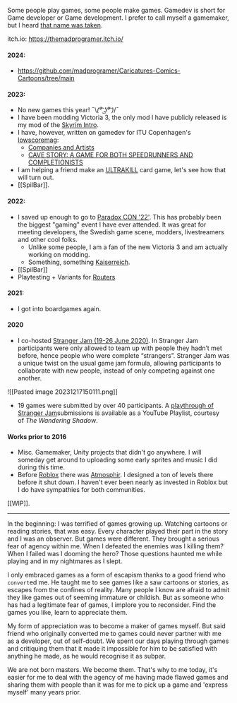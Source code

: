Some people play games, some people make games. Gamedev is short for Game developer or Game development. I prefer to call myself a gamemaker, but I heard [that name was taken](https://gamemaker.io/en).

itch.io: https://themadprogramer.itch.io/
#### 2024:
* https://github.com/madprogramer/Caricatures-Comics-Cartoons/tree/main
#### 2023: 
* No new games this year! ¯\\_(⁰͡ ͜ʖ⁰͡ )_/¯
* I have been modding Victoria 3, the only mod I have publicly released is my mod of the [Skyrim Intro](https://steamcommunity.com/sharedfiles/filedetails/?id=2949175547).
* I have, however, written on gamedev for ITU Copenhagen's [lowscoremag](https://lowscore.dk/about/):
	* [Companies and Artists](https://lowscore.dk/companies-and-artists/) 
	* [CAVE STORY: A GAME FOR BOTH SPEEDRUNNERS AND COMPLETIONISTS](https://lowscore.dk/cave-story-a-game-for-both-speedrunners-and-completionists/ "Cave Story: A Game for Both Speedrunners and Completionists")
* I am helping a friend make an [ULTRAKILL](https://store.steampowered.com/app/1229490/ULTRAKILL) card game, let's see how that will turn out.
* [[SpilBar]].
#### 2022:
* I saved up enough to go to [Paradox CON '22'](https://www.paradoxinteractive.com/pdxcon). This has probably been the biggest "gaming" event I have ever attended. It was great for meeting developers, the Swedish game scene, modders, livestreamers and other cool folks.
	* Unlike some people, I am a fan of the new Victoria 3 and am actually working on modding.
	* Something, something [Kaiserreich](https://www.reddit.com/r/Kaiserreich/).
* [[SpilBar]]
* Playtesting + Variants for [Routers](https://rpggeek.com/rpg/78636/routers-rpg)
#### 2021: 
* I got into boardgames again.
#### 2020
* I co-hosted [Stranger Jam (19-26 June 2020)](https://itch.io/jam/strangerjam2020). In Stranger Jam participants were only allowed to team up with people they hadn’t met before, hence people who were complete “strangers”. Stranger Jam was a unique twist on the usual game jam formula, allowing participants to collaborate with new people, instead of only competing against one another.

![[Pasted image 20231217150111.png]]

  * 19 games were submitted by over 40 participants. A [playthrough of Stranger Jam](https://www.youtube.com/playlist?list=PLjG0A3RTjh1Ti58VQ9hNe1alV4P7opc-N)submissions is available as a YouTube Playlist, courtesy of _The Wandering Shadow_.
#### Works prior to 2016
* Misc. Gamemaker, Unity projects that didn't go anywhere. I will someday get around to uploading some early sprites and music I did during this time.
* Before [Roblox](https://www.roblox.com/) there was [Atmosphir](https://atmosphir.fandom.com/wiki/Atmosphir). I designed a ton of levels there before it shut down. I haven't ever been nearly as invested in Roblox but I do have sympathies for both communities. 

[[WIP]].

-------

In the beginning: I was terrified of games growing up. Watching cartoons or reading stories, that was easy. Every character played their part in the story and I was an observer. But games were different. They brought a serious fear of agency within me. When I defeated the enemies was I killing them? When I failed was I dooming the hero? Those questions haunted me while playing and in my nightmares as I slept.

I only embraced games as a form of escapism thanks to a good friend who `convert`ed me. He taught me to see games like a saw cartoons or stories, as escapes from the confines of reality. Many people I know are afraid to admit they like games out of seeming immature or childish. But as someone who has had a legitimate fear of games, I implore you to reconsider. Find the games you like, learn to appreciate them.

My form of appreciation was to become a maker of games myself. But said friend who originally converted me to games could never partner with me as a developer, out of self-doubt. We spent our days playing through games and critiquing them that it made it impossible for him to be satisfied with anything he made, as he would recognise it as subpar.

We are not born masters. We become them. That's why to me today, it's easier for me to deal with the agency of me having made flawed games and sharing them with people than it was for me to pick up a game and 'express myself' many years prior.